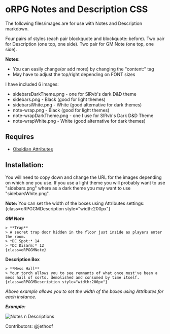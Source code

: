 # oRPG Notes and Description CSS
The following files/images are for use with Notes and Description markdown.

Four pairs of styles (each pair blockquote and blockquote::before).
Two pair for Description  (one top, one side).
Two pair for GM Note  (one top, one side).
   
   **Notes:**
   - You can easily change(or add more) by changing the "content:" tag
   - May have to adjust the top/right depending on FONT sizes



I have included 6 images:
- sidebarsDarkTheme.png - one for SlRvb's dark D&D theme
- sidebars.png - Black (good for light themes)
- sidebarsWhite.png - White (good alternative for dark themes)
- note-wrap.png - Black (good for light themes)
- note-wrapDarkTheme.png - one I use for SlRvb's Dark D&D Theme
- note-wrapWhite.png - White (good alternative for dark themes)

## Requires 
- [Obsidian Attributes](https://github.com/valentine195/obsidian-markdown-attributes)

## Installation:
You will need to copy down and change the URL for the images depending on which one you use. If you use a light theme you will probably want to use "sidebars.png" where as a dark theme you may want to use "sidebarsWhite.png".

**Note:** 
You can set the width of the boxes using Attributes settings: 
{class=oRPGGMDescription style="width:200px"} 

***GM Note***
```
> **Trap**
> A secret trap door hidden in the floor just inside as players enter the room.
> *DC Spot:* 14
> *DC Disarm:* 12
{class=oRPGGMNote}
```



**Description Box**
```
> **Mess Hall**
> Your torch allows you to see remnants of what once must've been a mess hall of sorts, demolished and consumed by time itself. 
{class=oRPGGMDescription style="width:200px"}
```
*Above example allows you to set the width of the boxes using Attributes for each instance.*


***Example:***

![Notes n Descriptions](https://miniworld.com/obsidian/oRPGNotes.jpg)


Contributors: @jethoof
